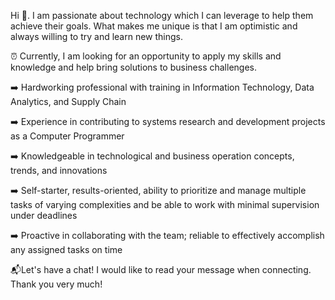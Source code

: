 Hi 👋.
I am passionate about technology which I can leverage to help them achieve their goals. What makes me unique is that I am optimistic and always willing to try and learn new things. 

⏰ Currently, I am looking for an opportunity to apply my skills and knowledge and help bring solutions to business challenges.


➡️ Hardworking professional with training in Information Technology, Data Analytics, and Supply Chain

➡️ Experience in contributing to systems research and development projects as a Computer Programmer

➡️ Knowledgeable in technological and business operation concepts, trends, and innovations
 
➡️ Self-starter, results-oriented, ability to prioritize and manage multiple tasks of varying complexities and be able to work with minimal supervision under deadlines

➡️ Proactive in collaborating with the team; reliable to effectively accomplish any assigned tasks on time



📬Let's have a chat! I would like to read your message when connecting. Thank you very much!

